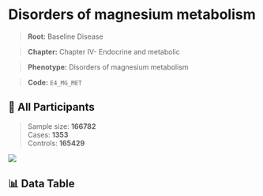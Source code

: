 # Disorders of magnesium metabolism

> **Root:** Baseline Disease  

> **Chapter:** Chapter IV- Endocrine and metabolic  

> **Phenotype:** Disorders of magnesium metabolism  

> **Code:** `E4_MG_MET`

## 🧪 All Participants  
> Sample size: **166782**  
> Cases: **1353**  
> Controls: **165429**
<img src="/Sensitive/Figures/ALL/Incidence/E4_MG_MET.png"/>

## 📊 Data Table
<CsvTableMRF src="/Sensitive/Data/ALL/Incidence/COX_E4_MG_MET.csv"/>

